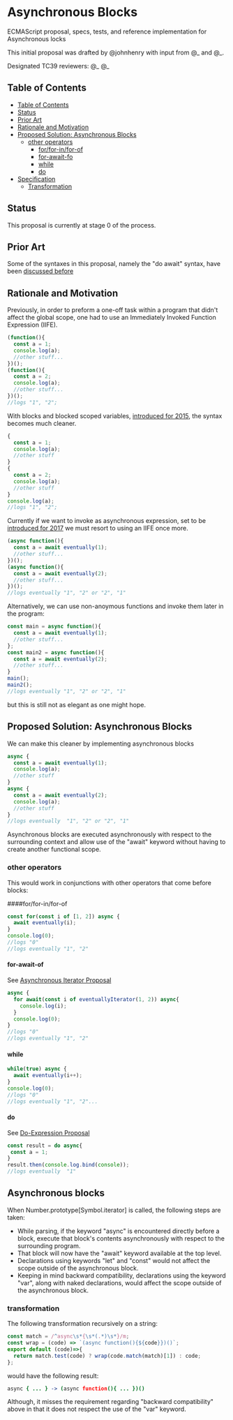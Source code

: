 # Asynchronous Blocks

ECMAScript proposal, specs, tests, and reference implementation for Asynchronous locks

This initial proposal was drafted by @johnhenry with input from @_ and @_.

Designated TC39 reviewers: @_ @_

## <a name="table-of-contents"></a>Table of Contents

- [Table of Contents](#table-of-contents)
- [Status](#status)
- [Prior Art](#prior-art)
- [Rationale and Motivation](#rationale-motivation)
- [Proposed Solution: Asynchronous Blocks](#proposed-solution)
  - [other operators](#proposed-solution:other-operators)
    - [for/for-in/for-of](#proposed-solution:other-operators:for-for-for)
    - [for-await-fo](#proposed-solution:other-operators:for-await)
    - [while](#proposed-solution:other-operators:while)
    - [do](#proposed-solution:other-operators:do)
- [Specification](#specification)
  - [Transformation](#specification:transformation)

## <a name="status"></a>Status

This proposal is currently at stage 0 of the process.

## <a hame="prior-art"></a>Prior Art

Some of the syntaxes in this proposal, namely the "do await" syntax, have been [discussed before](https://github.com/tc39/ecmascript-asyncawait/issues/9)

## <a name="rationale-motivation"></a>Rationale and Motivation

Previously, in order to preform a one-off task within a program that didn't affect the global scope, one had to use an Immediately Invoked Function Expression (IIFE).

```javascript
(function(){
  const a = 1;
  console.log(a);
  //other stuff...
})();
(function(){
  const a = 2;
  console.log(a);
  //other stuff...
})();
//logs "1", "2";
```

With blocks and blocked scoped variables, [introduced for 2015](), the syntax becomes much cleaner.

```javascript
{
  const a = 1;
  console.log(a);
  //other stuff
}
{
  const a = 2;
  console.log(a);
  //other stuff
}
console.log(a);
//logs "1", "2";
```

Currently if we want to invoke as asynchronous expression, set to be [introduced for 2017]() we must resort to using an IIFE once more.

```javascript
(async function(){
  const a = await eventually(1);
  //other stuff...
})();
(async function(){
  const a = await eventually(2);
  //other stuff...
})();
//logs eventually "1", "2" or "2", "1"
```

Alternatively, we can use non-anoymous functions and invoke them later in the program:

```javascript
const main = async function(){
  const a = await eventually(1);
  //other stuff...
};
const main2 = async function(){
  const a = await eventually(2);
  //other stuff...
}
main();
main2();
//logs eventually "1", "2" or "2", "1"
```

but this is still not as elegant as one might hope.

## <a name="proposed-solution"></a>Proposed Solution: Asynchronous Blocks

We can make this cleaner by implementing asynchronous blocks

```javascript
async {
  const a = await eventually(1);
  console.log(a);
  //other stuff
}
async {
  const a = await eventually(2);
  console.log(a);
  //other stuff
}
//logs eventually  "1", "2" or "2", "1"
```

Asynchronous blocks are executed asynchronously with respect to the surrounding context and allow use of the "await" keyword without having to create another functional scope.


### <a name="proposed-solution:other-operators"></a>other operators

This would work in conjunctions with other operators that come before blocks:

####<a name="proposed-solution:other-operators:for-for-for"></a>for/for-in/for-of
```javascript
const for(const i of [1, 2]) async {
  await eventually(i);
}
console.log(0);
//logs "0"
//logs eventually "1", "2"
```

#### <a name="proposed-solution:other-operators:for-await"></a>for-await-of

See [Asynchronous Iterator Proposal ](https://github.com/tc39/proposal-async-iteration)

```javascript
async {
  for await(const i of eventuallyIterator(1, 2)) async{
    console.log(i);
  }
  console.log(0);
}
//logs "0"
//logs eventually "1", "2"
```

#### <a name="proposed-solution:other-operators:while"></a>while
```javascript
while(true) async {
  await eventually(i++);
}
console.log(0);
//logs "0"
//logs eventually "1", "2"...
```

#### <a name="proposed-solution:other-operators:do"></a>do

See [Do-Expression Proposal](http://wiki.ecmascript.org/doku.php?id=strawman:do_expressions)

```javascript
const result = do async{
 const a = 1;
}
result.then(console.log.bind(console));
//logs eventually  "1"
```

## <a name="specification"></a>Asynchronous blocks

When Number.prototype[Symbol.iterator] is called, the following steps are taken:

  - While parsing, if the keyword "async" is encountered directly before a block, execute that block's contents asynchronously with respect to the surrounding program.
  - That block will now have the "await" keyword available at the top level.
  - Declarations using keywords "let" and "const" would not affect the scope outside of the asynchronous block.
  - Keeping in mind backward compatibility, declarations using the keyword "var", along with naked declarations, would affect the scope outside of the asynchronous block.

### <a name="specification:transformation"></a>transformation

The following transformation recursively on a string:

```javascript
const match = /^async\s*{\s*(.*)\s*}/m;
const wrap = (code) => `(async function(){${code}})()`;
export default (code)=>{
  return match.test(code) ? wrap(code.match(match)[1]) : code;
};
```

would have the following result:

```coffeescript
async { ... } -> (async function(){ ... })()
```

Although, it misses the requirement regarding "backward compatibility" above in that it does not respect the use of the "var" keyword.

